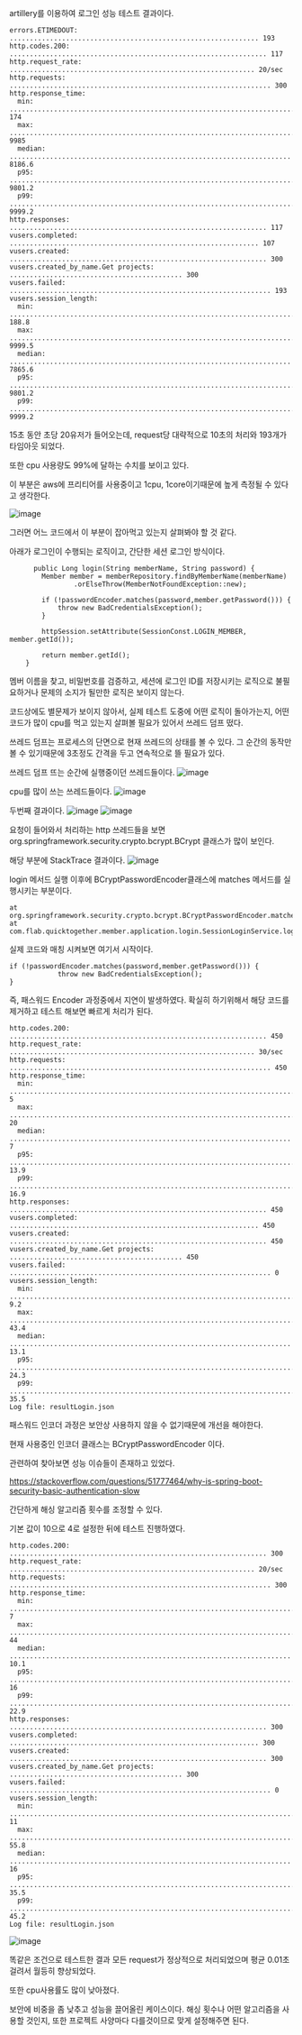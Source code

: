 artillery를 이용하여 로그인 성능 테스트 결과이다.

```
errors.ETIMEDOUT: .............................................................. 193
http.codes.200: ................................................................ 117
http.request_rate: ............................................................. 20/sec
http.requests: ................................................................. 300
http.response_time:
  min: ......................................................................... 174
  max: ......................................................................... 9985
  median: ...................................................................... 8186.6
  p95: ......................................................................... 9801.2
  p99: ......................................................................... 9999.2
http.responses: ................................................................ 117
vusers.completed: .............................................................. 107
vusers.created: ................................................................ 300
vusers.created_by_name.Get projects: ........................................... 300
vusers.failed: ................................................................. 193
vusers.session_length:
  min: ......................................................................... 188.8
  max: ......................................................................... 9999.5
  median: ...................................................................... 7865.6
  p95: ......................................................................... 9801.2
  p99: ......................................................................... 9999.2
  ```
  
  15초 동안 초당 20유저가 들어오는데, request당 대략적으로 10초의 처리와 193개가 타임아웃 되었다.
  
  또한 cpu 사용량도 99%에 달하는 수치를 보이고 있다. 
  
  이 부분은 aws에 프리티어를 사용중이고 1cpu, 1core이기때문에 높게 측정될 수 있다고 생각한다.
  
  ![image](https://user-images.githubusercontent.com/41093183/229483781-1c7253dc-66e3-4688-a62b-cabef3e9b195.png)
  
그러면 어느 코드에서 이 부분이 잡아먹고 있는지 살펴봐야 할 것 같다.

아래가 로그인이 수행되는 로직이고, 간단한 세션 로그인 방식이다.
```
      public Long login(String memberName, String password) {
        Member member = memberRepository.findByMemberName(memberName)
                .orElseThrow(MemberNotFoundException::new);

        if (!passwordEncoder.matches(password,member.getPassword())) {
            throw new BadCredentialsException();
        }

        httpSession.setAttribute(SessionConst.LOGIN_MEMBER, member.getId());

        return member.getId();
    }
```

멤버 이름을 찾고, 비밀번호를 검증하고, 세션에 로그인 ID를 저장시키는 로직으로 불필요하거나 문제의 소지가 될만한 로직은 보이지 않는다.

코드상에도 별문제가 보이지 않아서, 실제 테스트 도중에 어떤 로직이 돌아가는지, 어떤 코드가 많이 cpu를 먹고 있는지 살펴볼 필요가 있어서 쓰레드 덤프 떴다.

쓰레드 덤프는 프로세스의 단면으로 현재 쓰레드의 상태를 볼 수 있다. 그 순간의 동작만 볼 수 있기때문에 3초정도 간격을 두고 연속적으로 뜰 필요가 있다.

쓰레드 덤프 뜨는 순간에 실행중이던 쓰레드들이다.
![image](https://user-images.githubusercontent.com/41093183/229487713-08baa736-e125-4765-80f7-fbd6a41da450.png)

cpu를 많이 쓰는 쓰레드들이다.
![image](https://user-images.githubusercontent.com/41093183/229488042-ce40f2e3-189d-428e-82ea-ecdfee9cdb46.png)

두번째 결과이다.
![image](https://user-images.githubusercontent.com/41093183/229488403-cb15cf88-49d6-460a-8f2d-bbbf73ae660f.png)
![image](https://user-images.githubusercontent.com/41093183/229488594-f3a8635f-7ea7-4e1d-a8ee-e38abf96ab5f.png)


요청이 들어와서 처리하는 http 쓰레드들을 보면 org.springframework.security.crypto.bcrypt.BCrypt 클래스가 많이 보인다.

해당 부분에 StackTrace 결과이다.
![image](https://user-images.githubusercontent.com/41093183/229489260-b9e0b4c2-010e-41c6-a577-fc6d1a6c678f.png)

login 메서드 실행 이후에 BCryptPasswordEncoder클래스에 matches 메서드를 실행시키는 부분이다.
```
at org.springframework.security.crypto.bcrypt.BCryptPasswordEncoder.matches(BCryptPasswordEncoder.java:133)
at com.flab.quicktogether.member.application.login.SessionLoginService.login(SessionLoginService.java:36)
```

실제 코드와 매칭 시켜보면 여기서 시작이다.
```
if (!passwordEncoder.matches(password,member.getPassword())) {
            throw new BadCredentialsException();
}
```

즉, 패스워드 Encoder 과정중에서 지연이 발생하였다. 확실히 하기위해서 해당 코드를 제거하고 테스트 해보면 빠르게 처리가 된다.
```
http.codes.200: ................................................................ 450
http.request_rate: ............................................................. 30/sec
http.requests: ................................................................. 450
http.response_time:
  min: ......................................................................... 5
  max: ......................................................................... 20
  median: ...................................................................... 7
  p95: ......................................................................... 13.9
  p99: ......................................................................... 16.9
http.responses: ................................................................ 450
vusers.completed: .............................................................. 450
vusers.created: ................................................................ 450
vusers.created_by_name.Get projects: ........................................... 450
vusers.failed: ................................................................. 0
vusers.session_length:
  min: ......................................................................... 9.2
  max: ......................................................................... 43.4
  median: ...................................................................... 13.1
  p95: ......................................................................... 24.3
  p99: ......................................................................... 35.5
Log file: resultLogin.json
```

패스워드 인코더 과정은 보안상 사용하지 않을 수 없기때문에 개선을 해야한다.

현재 사용중인 인코더 클래스는 BCryptPasswordEncoder 이다. 

관련하여 찾아보면 성능 이슈들이 존재하고 있었다.

https://stackoverflow.com/questions/51777464/why-is-spring-boot-security-basic-authentication-slow

간단하게 해싱 알고리즘 횟수를 조정할 수 있다. 

기본 값이 10으로 4로 설정한 뒤에 테스트 진행하였다.

```
http.codes.200: ................................................................ 300
http.request_rate: ............................................................. 20/sec
http.requests: ................................................................. 300
http.response_time:
  min: ......................................................................... 7
  max: ......................................................................... 44
  median: ...................................................................... 10.1
  p95: ......................................................................... 16
  p99: ......................................................................... 22.9
http.responses: ................................................................ 300
vusers.completed: .............................................................. 300
vusers.created: ................................................................ 300
vusers.created_by_name.Get projects: ........................................... 300
vusers.failed: ................................................................. 0
vusers.session_length:
  min: ......................................................................... 11
  max: ......................................................................... 55.8
  median: ...................................................................... 16
  p95: ......................................................................... 35.5
  p99: ......................................................................... 45.2
Log file: resultLogin.json
```

![image](https://user-images.githubusercontent.com/41093183/229578087-5c7fbd81-9492-481b-af31-49dc9e8752dc.png)

똑같은 조건으로 테스트한 결과 모든 request가 정상적으로 처리되었으며 평균 0.01초 걸려서 월등히 향상되었다.

또한 cpu사용률도 많이 낮아졌다.

보안에 비중을 좀 낮추고 성능을 끌어올린 케이스이다. 해싱 횟수나 어떤 알고리즘을 사용할 것인지, 또한 프로젝트 사양마다 다를것이므로 맞게 설정해주면 된다.

